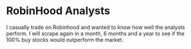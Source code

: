 <H1> RobinHood Analysts </H1>

I casually trade on Robinhood and wanted to know how well the analysts perform.
I will scrape again in a month, 6 months and a year to see if the 100% buy stocks would outperform the market.

